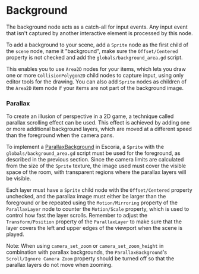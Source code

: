 # Background

The background node acts as a catch-all for input events. Any input event that isn't captured by another interactive element is processed by this node.

To add a background to your scene, add a `Sprite` node as the first child of the `scene` node, name it "background", make sure the `Offset/Centered` property is not checked and add the `globals/background_area.gd` script.

This enables you to use `Area2D` nodes for your items, which lets you draw one or more `CollisionPolygon2D` child nodes to capture input, using only editor tools for the drawing. You can also add `Sprite` nodes as children of the `Area2D` item node if your items are not part of the background image.

### Parallax

To create an illusion of perspective in a 2D game, a technique called parallax scrolling effect can be used. This effect is achieved by adding one or more additional background layers, which are moved at a different speed than the foreground when the camera pans.

To implement a [ParallaxBackground](http://docs.godotengine.org/en/3.0/classes/class_parallaxbackground.html) in Escoria, a `Sprite` with the `globals/background_area.gd` script must be used for the foreground, as described in the previous section. Since the camera limits are calculated from the size of the `Sprite` texture, the image used must cover the visible space of the room, with transparent regions where the parallax layers will be visible.

Each layer must have a `Sprite` child node with the `Offset/Centered` property unchecked, and the parallax image must either be larger than the foreground or be repeated using the `Motion/Mirroring` property of the `ParallaxLayer` node to counter the `Motion/Scale` property, which is used to control how fast the layer scrolls. Remember to adjust the `Transform/Position` property of the `ParallaxLayer` to make sure that the layer covers the left and upper edges of the viewport when the scene is played.

Note: When using `camera_set_zoom` or `camera_set_zoom_height` in combination with parallax backgrounds, the `ParallaxBackground`'s `Scroll/Ignore Camera Zoom` property should be turned off so that the parallax layers do not move when zooming.
